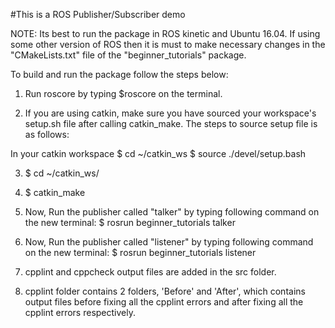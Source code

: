 #This is a ROS Publisher/Subscriber demo

NOTE: Its best to run the package in ROS kinetic and Ubuntu 16.04. If using some other version of ROS then it is must to make necessary changes in the "CMakeLists.txt" file of the "beginner_tutorials" package.

To build and run the package follow the steps below:

1. Run roscore by typing $roscore on the terminal.

2. If you are using catkin, make sure you have sourced your workspace's setup.sh file after calling catkin_make. The steps to source setup file is as follows:

In your catkin workspace 
$ cd ~/catkin_ws 
$ source ./devel/setup.bash 

3. $ cd ~/catkin_ws/ 

4. $ catkin_make

5. Now, Run the publisher called "talker" by typing following command on the new terminal:
$ rosrun beginner_tutorials talker

6. Now, Run the publisher called "listener" by typing following command on the new terminal:
$ rosrun beginner_tutorials listener

7. cpplint and cppcheck output files are added in the src folder.

8. cpplint folder contains 2 folders, 'Before' and 'After', which contains output files before fixing all the cpplint errors and after fixing all the cpplint errors respectively.


